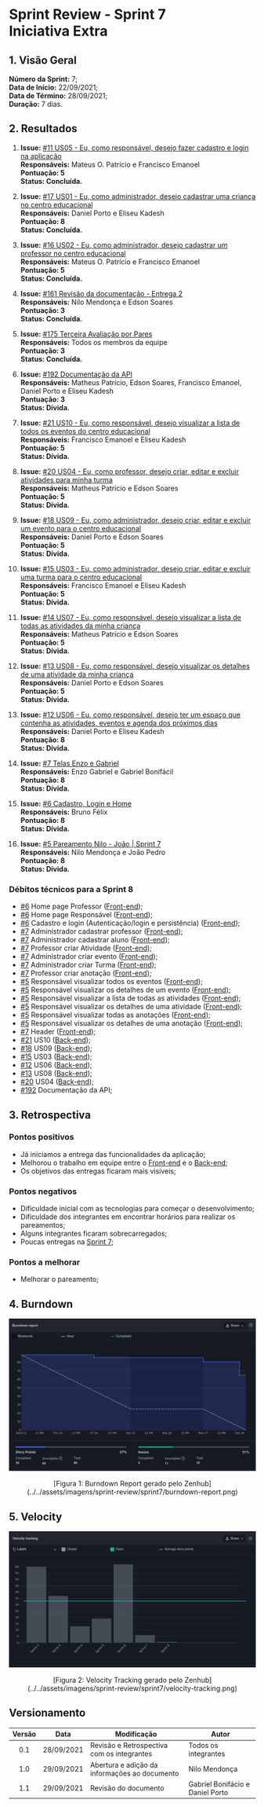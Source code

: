 # Sprint Review - Sprint 7 <br> <span class="rotulo-extra">Iniciativa Extra</span>

## 1. Visão Geral
**Número da Sprint:** 7;<br>
**Data de Início:** 22/09/2021;<br>
**Data de Término:** 28/09/2021;<br>
**Duração:** 7 dias.<br>

## 2. Resultados

1. **Issue:** [#11 US05 - Eu, como responsável, desejo fazer cadastro e login na aplicação](https://github.com/UnBArqDsw2021-1/2021.1_G6_Curumim_Back-end/issues/11)<br>
**Responsáveis:** Mateus O. Patrício e Francisco Emanoel<br>
**Pontuação: 5**<br>
**Status: Concluída.**<br>

2. **Issue:** [#17 US01 - Eu, como administrador, desejo cadastrar uma criança no centro educacional](https://github.com/UnBArqDsw2021-1/2021.1_G6_Curumim_Back-end/issues/17)<br>
**Responsáveis:** Daniel Porto e Eliseu Kadesh<br>
**Pontuação: 8**<br>
**Status: Concluída.**<br>

3. **Issue:** [#16 US02 - Eu, como administrador, desejo cadastrar um professor no centro educacional](https://github.com/UnBArqDsw2021-1/2021.1_G6_Curumim_Back-end/issues/16)<br>
**Responsáveis:** Mateus O. Patrício e Francisco Emanoel<br>
**Pontuação: 5**<br>
**Status: Concluída.**<br>

4. **Issue:** [#161 Revisão da documentação - Entrega 2](https://github.com/UnBArqDsw2021-1/2021.1_G6_Curumim/issues/161)<br>
**Responsáveis:** Nilo Mendonça e Edson Soares<br>
**Pontuação: 3**<br>
**Status: Concluída.**<br>

5. **Issue:** [#175 Terceira Avaliação por Pares](https://github.com/UnBArqDsw2021-1/2021.1_G6_Curumim/issues/175)<br>
**Responsáveis:** Todos os membros da equipe<br>
**Pontuação: 3**<br>
**Status: Concluída.**<br>

6. **Issue:** [#192 Documentação da API](https://github.com/UnBArqDsw2021-1/2021.1_G6_Curumim/issues/192)<br>
**Responsáveis:** Matheus Patrício, Edson Soares, Francisco Emanoel, Daniel Porto e Eliseu Kadesh<br>
**Pontuação: 3**<br>
**Status: Dívida.**<br>

7. **Issue:** [#21 US10 - Eu, como responsável, desejo visualizar a lista de todos os eventos do centro educacional](https://github.com/UnBArqDsw2021-1/2021.1_G6_Curumim_Back-end/issues/21)<br>
**Responsáveis:** Francisco Emanoel e Eliseu Kadesh<br>
**Pontuação: 5**<br>
**Status: Dívida.**<br>

8. **Issue:** [#20 US04 - Eu, como professor, desejo criar, editar e excluir atividades para minha turma](https://github.com/UnBArqDsw2021-1/2021.1_G6_Curumim_Back-end/issues/20)<br>
**Responsáveis:** Matheus Patrício e Edson Soares<br>
**Pontuação: 5**<br>
**Status: Dívida.**<br>

9. **Issue:** [#18 US09 - Eu, como administrador, desejo criar, editar e excluir um evento para o centro educacional](https://github.com/UnBArqDsw2021-1/2021.1_G6_Curumim_Back-end/issues/18)<br>
**Responsáveis:** Daniel Porto e Edson Soares<br>
**Pontuação: 5**<br>
**Status: Dívida.**<br>

10. **Issue:** [#15 US03 - Eu, como administrador, desejo criar, editar e excluir uma turma para o centro educacional](https://github.com/UnBArqDsw2021-1/2021.1_G6_Curumim_Back-end/issues/15)<br>
**Responsáveis:** Francisco Emanoel e Eliseu Kadesh<br>
**Pontuação: 5**<br>
**Status: Dívida.**<br>

11. **Issue:** [#14 US07 - Eu, como responsável, desejo visualizar a lista de todas as atividades da minha criança](https://github.com/UnBArqDsw2021-1/2021.1_G6_Curumim_Back-end/issues/14)<br>
**Responsáveis:** Matheus Patrício e Edson Soares<br>
**Pontuação: 5**<br>
**Status: Dívida.**<br>

12. **Issue:** [#13 US08 - Eu, como responsável, desejo visualizar os detalhes de uma atividade da minha criança](https://github.com/UnBArqDsw2021-1/2021.1_G6_Curumim_Back-end/issues/13)<br>
**Responsáveis:** Daniel Porto e Edson Soares<br>
**Pontuação: 5**<br>
**Status: Dívida.**<br>

13. **Issue:** [#12 US06 - Eu, como responsável, desejo ter um espaço que contenha as atividades, eventos e agenda dos próximos dias](https://github.com/UnBArqDsw2021-1/2021.1_G6_Curumim_Back-end/issues/12)<br>
**Responsáveis:** Daniel Porto e Eliseu Kadesh<br>
**Pontuação: 8**<br>
**Status: Dívida.**<br>

14. **Issue:** [#7 Telas Enzo e Gabriel](https://github.com/UnBArqDsw2021-1/2021.1_G6_Curumim_Front-end/issues/7)<br>
**Responsáveis:** Enzo Gabriel e Gabriel Bonifácil<br>
**Pontuação: 8**<br>
**Status: Dívida.**<br>

15. **Issue:** [#6 Cadastro, Login e Home](https://github.com/UnBArqDsw2021-1/2021.1_G6_Curumim_Front-end/issues/6)<br>
**Responsáveis:** Bruno Félix<br>
**Pontuação: 8**<br>
**Status: Dívida.**<br>

16. **Issue:** [#5 Pareamento Nilo - João | Sprint 7](https://github.com/UnBArqDsw2021-1/2021.1_G6_Curumim_Front-end/issues/5)<br>
**Responsáveis:** Nilo Mendonça e João Pedro<br>
**Pontuação: 8**<br>
**Status: Dívida.**<br>

### **Débitos técnicos para a Sprint 8**

- [#6](https://github.com/UnBArqDsw2021-1/2021.1_G6_Curumim_Front-end/issues/6) Home page Professor ([Front-end](https://github.com/UnBArqDsw2021-1/2021.1_G6_Curumim_Front-end));
- [#6](https://github.com/UnBArqDsw2021-1/2021.1_G6_Curumim_Front-end/issues/6) Home page Responsável ([Front-end](https://github.com/UnBArqDsw2021-1/2021.1_G6_Curumim_Front-end));
- [#6](https://github.com/UnBArqDsw2021-1/2021.1_G6_Curumim_Front-end/issues/6) Cadastro e login (Autenticação/login e persistência) ([Front-end](https://github.com/UnBArqDsw2021-1/2021.1_G6_Curumim_Front-end));
- [#7](https://github.com/UnBArqDsw2021-1/2021.1_G6_Curumim_Front-end/issues/7) Administrador cadastrar professor ([Front-end](https://github.com/UnBArqDsw2021-1/2021.1_G6_Curumim_Front-end));
- [#7](https://github.com/UnBArqDsw2021-1/2021.1_G6_Curumim_Front-end/issues/7) Administrador cadastrar aluno ([Front-end](https://github.com/UnBArqDsw2021-1/2021.1_G6_Curumim_Front-end));
- [#7](https://github.com/UnBArqDsw2021-1/2021.1_G6_Curumim_Front-end/issues/7) Professor criar Atividade ([Front-end](https://github.com/UnBArqDsw2021-1/2021.1_G6_Curumim_Front-end));
- [#7](https://github.com/UnBArqDsw2021-1/2021.1_G6_Curumim_Front-end/issues/7) Administrador criar evento ([Front-end](https://github.com/UnBArqDsw2021-1/2021.1_G6_Curumim_Front-end));
- [#7](https://github.com/UnBArqDsw2021-1/2021.1_G6_Curumim_Front-end/issues/7) Administrador criar Turma ([Front-end](https://github.com/UnBArqDsw2021-1/2021.1_G6_Curumim_Front-end));
- [#7](https://github.com/UnBArqDsw2021-1/2021.1_G6_Curumim_Front-end/issues/7) Professor criar anotação ([Front-end](https://github.com/UnBArqDsw2021-1/2021.1_G6_Curumim_Front-end));
- [#5](https://github.com/UnBArqDsw2021-1/2021.1_G6_Curumim_Front-end/issues/5) Responsável visualizar todos os eventos ([Front-end](https://github.com/UnBArqDsw2021-1/2021.1_G6_Curumim_Front-end));
- [#5](https://github.com/UnBArqDsw2021-1/2021.1_G6_Curumim_Front-end/issues/5) Responsável visualizar os detalhes de um evento ([Front-end](https://github.com/UnBArqDsw2021-1/2021.1_G6_Curumim_Front-end));
- [#5](https://github.com/UnBArqDsw2021-1/2021.1_G6_Curumim_Front-end/issues/5) Responsável visualizar a lista de todas as atividades ([Front-end](https://github.com/UnBArqDsw2021-1/2021.1_G6_Curumim_Front-end));
- [#5](https://github.com/UnBArqDsw2021-1/2021.1_G6_Curumim_Front-end/issues/5) Responsável visualizar os detalhes de uma atividade ([Front-end](https://github.com/UnBArqDsw2021-1/2021.1_G6_Curumim_Front-end));
- [#5](https://github.com/UnBArqDsw2021-1/2021.1_G6_Curumim_Front-end/issues/5) Responsável visualizar todas as anotações ([Front-end](https://github.com/UnBArqDsw2021-1/2021.1_G6_Curumim_Front-end));
- [#5](https://github.com/UnBArqDsw2021-1/2021.1_G6_Curumim_Front-end/issues/5) Responsável visualizar os detalhes de uma anotação ([Front-end](https://github.com/UnBArqDsw2021-1/2021.1_G6_Curumim_Front-end));
- [#7](https://github.com/UnBArqDsw2021-1/2021.1_G6_Curumim_Front-end/issues/7) Header ([Front-end](https://github.com/UnBArqDsw2021-1/2021.1_G6_Curumim_Front-end));
- [#21](https://github.com/UnBArqDsw2021-1/2021.1_G6_Curumim_Back-end/issues/21) US10 ([Back-end](https://github.com/UnBArqDsw2021-1/2021.1_G6_Curumim_Back-end));
- [#18](https://github.com/UnBArqDsw2021-1/2021.1_G6_Curumim_Back-end/issues/18) US09 ([Back-end](https://github.com/UnBArqDsw2021-1/2021.1_G6_Curumim_Back-end));
- [#15](https://github.com/UnBArqDsw2021-1/2021.1_G6_Curumim_Back-end/issues/15) US03 ([Back-end](https://github.com/UnBArqDsw2021-1/2021.1_G6_Curumim_Back-end));
- [#12](https://github.com/UnBArqDsw2021-1/2021.1_G6_Curumim_Back-end/issues/12) US06 ([Back-end](https://github.com/UnBArqDsw2021-1/2021.1_G6_Curumim_Back-end));
- [#13](https://github.com/UnBArqDsw2021-1/2021.1_G6_Curumim_Back-end/issues/13) US08 ([Back-end](https://github.com/UnBArqDsw2021-1/2021.1_G6_Curumim_Back-end));
- [#20](https://github.com/UnBArqDsw2021-1/2021.1_G6_Curumim_Back-end/issues/20) US04 ([Back-end](https://github.com/UnBArqDsw2021-1/2021.1_G6_Curumim_Back-end));
- [#192](https://github.com/UnBArqDsw2021-1/2021.1_G6_Curumim/issues/192) Documentação da API;


## 3. Retrospectiva

### **Pontos positivos**
- Já iniciamos a entrega das funcionalidades da aplicação;
- Melhorou o trabalho em equipe entre o [Front-end](https://github.com/UnBArqDsw2021-1/2021.1_G6_Curumim_Front-end) e o [Back-end](https://github.com/UnBArqDsw2021-1/2021.1_G6_Curumim_Back-end);
- Os objetivos das entregas ficaram mais visíveis;

### **Pontos negativos**
- Dificuldade inicial com as tecnologias para começar o desenvolvimento;
- Dificuldade dos integrantes em encontrar horários para realizar os pareamentos;
- Alguns integrantes ficaram sobrecarregados;
- Poucas entregas na [Sprint 7](https://github.com/UnBArqDsw2021-1/2021.1_G6_Curumim/milestone/9);
  
### **Pontos a melhorar**
- Melhorar o pareamento;

## 4. Burndown
![Burndown Report](../../assets/imagens/sprint-review/sprint7/burndown-report.png)
<center>[Figura 1: Burndown Report gerado pelo Zenhub](../../assets/imagens/sprint-review/sprint7/burndown-report.png)</center>

## 5. Velocity
![Velocity Tracking](../../assets/imagens/sprint-review/sprint7/velocity-tracking.png)
<center>[Figura 2: Velocity Tracking gerado pelo Zenhub](../../assets/imagens/sprint-review/sprint7/velocity-tracking.png)</center>

## Versionamento
| Versão | Data       | Modificação                                | Autor                |
| :----: | ---------- | ------------------------------------------ | -------------------- |
|  0.1   | 28/09/2021 | Revisão e Retrospectiva com os integrantes | Todos os integrantes |
|  1.0   | 29/09/2021 | Abertura e adição da informações ao documento | Nilo Mendonça |
|  1.1   | 29/09/2021 | Revisão do documento | Gabriel Bonifácio e Daniel Porto |